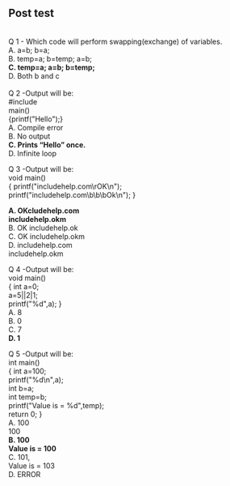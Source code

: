 ## Post test
<br>
Q 1 - Which code will perform swapping(exchange) of variables.<br>
A.  a=b; b=a;<br>
B.  temp=a; b=temp; a=b;<br>
<b>C.  temp=a; a=b; b=temp;</b><br>
D.  Both b and c<br>
<br>
Q 2 -Output will be:<br> #include<stdio.h> <br>main()<br> {printf("Hello");} <br>
A.  Compile error<br>
B.  No output<br>
<b>C.  Prints “Hello” once.</b><br>
D.  Infinite loop<br>

Q 3 -Output will be:<br> void main() <br>{ printf("includehelp.com\rOK\n");<br> printf("includehelp.com\b\b\bOk\n"); }<br>

<b>A. OKcludehelp.com <br>includehelp.okm</b><br>
B.  OK includehelp.ok<br>
C.  OK includehelp.okm<br>
D.  includehelp.com<br> includehelp.okm<br>

Q 4 -Output will be:<br> void main()<br>{ int a=0;<br> a=5||2|1;<br> printf("%d",a); }<br>
A. 8<br>
B. 0<br>
C.  7<br>
<b>D.  1</b><br>

Q 5 -Output will be:<br> int main()<br> { int a=100; <br>printf("%d\n",a); <br>int b=a;<br>int temp=b;<br>printf("Value is = %d",temp);<br> return 0; }<br>
A. 100<br> 100<br>
<b>B. 100<br>Value is = 100</b><br>
C.  101, <br>Value is = 103<br>
D.  ERROR<br>
